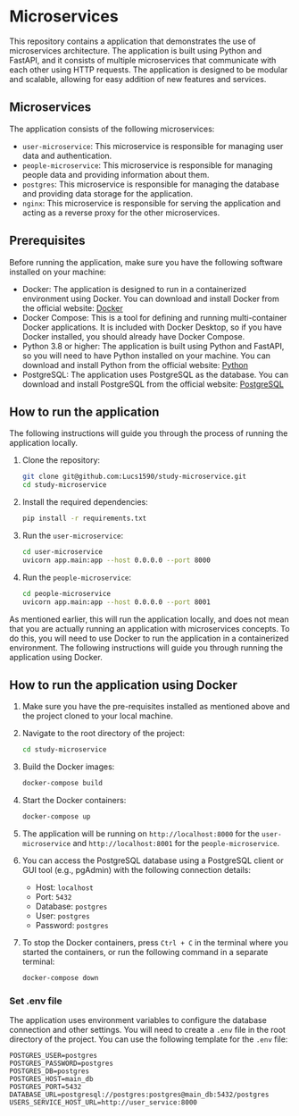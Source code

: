 # Microservices

This repository contains a application that demonstrates the use of microservices architecture. The application is built using Python and FastAPI, and it consists of multiple microservices that communicate with each other using HTTP requests.
The application is designed to be modular and scalable, allowing for easy addition of new features and services.

## Microservices

The application consists of the following microservices:

- `user-microservice`: This microservice is responsible for managing user data and authentication.
- `people-microservice`: This microservice is responsible for managing people data and providing information about them.
- `postgres`: This microservice is responsible for managing the database and providing data storage for the application.
- `nginx`: This microservice is responsible for serving the application and acting as a reverse proxy for the other microservices.

## Prerequisites

Before running the application, make sure you have the following software installed on your machine:

- Docker: The application is designed to run in a containerized environment using Docker. You can download and install Docker from the official website: [Docker](https://www.docker.com/get-started)
- Docker Compose: This is a tool for defining and running multi-container Docker applications. It is included with Docker Desktop, so if you have Docker installed, you should already have Docker Compose.
- Python 3.8 or higher: The application is built using Python and FastAPI, so you will need to have Python installed on your machine. You can download and install Python from the official website: [Python](https://www.python.org/downloads/)
- PostgreSQL: The application uses PostgreSQL as the database. You can download and install PostgreSQL from the official website: [PostgreSQL](https://www.postgresql.org/download/)

## How to run the application

The following instructions will guide you through the process of running the application locally.

1. Clone the repository:

   ```bash
   git clone git@github.com:Lucs1590/study-microservice.git
   cd study-microservice
   ```

2. Install the required dependencies:

   ```bash
   pip install -r requirements.txt
   ```

3. Run the `user-microservice`:

   ```bash
   cd user-microservice
   uvicorn app.main:app --host 0.0.0.0 --port 8000
   ```

4. Run the `people-microservice`:

   ```bash
   cd people-microservice
   uvicorn app.main:app --host 0.0.0.0 --port 8001
   ```

As mentioned earlier, this will run the application locally, and does not mean that you are actually running an application with microservices concepts. To do this, you will need to use Docker to run the application in a containerized environment. The following instructions will guide you through running the application using Docker.

## How to run the application using Docker

1. Make sure you have the pre-requisites installed as mentioned above and the project cloned to your local machine.
2. Navigate to the root directory of the project:

   ```bash
   cd study-microservice
   ```

3. Build the Docker images:

   ```bash
   docker-compose build
   ```

4. Start the Docker containers:

   ```bash
   docker-compose up
   ```

5. The application will be running on `http://localhost:8000` for the `user-microservice` and `http://localhost:8001` for the `people-microservice`.
6. You can access the PostgreSQL database using a PostgreSQL client or GUI tool (e.g., pgAdmin) with the following connection details:

   - Host: `localhost`
   - Port: `5432`
   - Database: `postgres`
   - User: `postgres`
   - Password: `postgres`
7. To stop the Docker containers, press `Ctrl + C` in the terminal where you started the containers, or run the following command in a separate terminal:

   ```bash
   docker-compose down
   ```

### Set .env file

The application uses environment variables to configure the database connection and other settings. You will need to create a `.env` file in the root directory of the project. You can use the following template for the `.env` file:

```env
POSTGRES_USER=postgres
POSTGRES_PASSWORD=postgres
POSTGRES_DB=postgres
POSTGRES_HOST=main_db
POSTGRES_PORT=5432
DATABASE_URL=postgresql://postgres:postgres@main_db:5432/postgres
USERS_SERVICE_HOST_URL=http://user_service:8000
```
